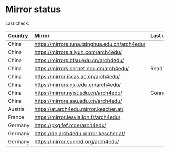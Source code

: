 <script src="./time.js"></script>
# Mirror status
Last check: <script type="text/javascript">localize(1748060878.4287503);</script>

|Country|Mirror|Last update|
|:------|:-----|:----------|
|China|https://mirrors.tuna.tsinghua.edu.cn/arch4edu/|<script type="text/javascript">localize(1748025854);</script>|
|China|https://mirrors.aliyun.com/arch4edu/|<script type="text/javascript">localize(1748025854);</script>|
|China|https://mirrors.bfsu.edu.cn/arch4edu/|<script type="text/javascript">localize(1748025854);</script>|
|China|https://mirrors.cernet.edu.cn/arch4edu/|ReadTimeout|
|China|https://mirror.iscas.ac.cn/arch4edu/|<script type="text/javascript">localize(1748025854);</script>|
|China|https://mirrors.nju.edu.cn/arch4edu/|<script type="text/javascript">localize(1747983010);</script>|
|China|https://mirror.nyist.edu.cn/arch4edu/|ConnectionError|
|China|https://mirrors.sau.edu.cn/arch4edu/|<script type="text/javascript">localize(1731653531);</script>|
|Austria|https://at.arch4edu.mirror.kescher.at/|<script type="text/javascript">localize(1748025854);</script>|
|France|https://mirror.lesviallon.fr/arch4edu/|<script type="text/javascript">localize(1748025854);</script>|
|Germany|https://pkg.fef.moe/arch4edu/|<script type="text/javascript">localize(1748025854);</script>|
|Germany|https://de.arch4edu.mirror.kescher.at/|<script type="text/javascript">localize(1748025854);</script>|
|Germany|https://mirror.sunred.org/arch4edu/|<script type="text/javascript">localize(1748025854);</script>|

<script src="./tablefilter/tablefilter.js"></script>
<script src="./table.js"></script>
